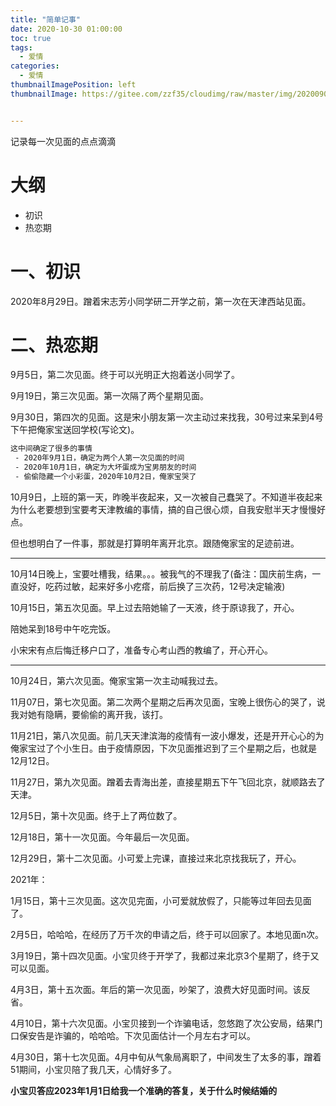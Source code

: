 ```yaml
---
title: "简单记事"
date: 2020-10-30 01:00:00
toc: true
tags:
  - 爱情
categories:
  - 爱情
thumbnailImagePosition: left
thumbnailImage: https://gitee.com/zzf35/cloudimg/raw/master/img/20200902102513.jpg


---
```


记录每一次见面的点点滴滴

<!--more-->

# 大纲

- 初识
- 热恋期

# 一、初识

2020年8月29日。蹭着宋志芳小同学研二开学之前，第一次在天津西站见面。

# 二、热恋期

9月5日，第二次见面。终于可以光明正大抱着送小同学了。

9月19日，第三次见面。第一次隔了两个星期见面。

9月30日，第四次的见面。这是宋小朋友第一次主动过来找我，30号过来呆到4号下午把俺家宝送回学校(写论文)。

```txt
这中间确定了很多的事情
 - 2020年9月1日，确定为两个人第一次见面的时间
 - 2020年10月1日，确定为大坏蛋成为宝男朋友的时间
 - 偷偷隐藏一个小彩蛋，2020年10月2日，俺家宝哭了
```

10月9日，上班的第一天，昨晚半夜起来，又一次被自己蠢哭了。不知道半夜起来为什么老要想到宝要考天津教编的事情，搞的自己很心烦，自我安慰半天才慢慢好点。

但也想明白了一件事，那就是打算明年离开北京。跟随俺家宝的足迹前进。

------

10月14日晚上，宝要吐槽我，结果。。。被我气的不理我了(备注：国庆前生病，一直没好，吃药过敏，起来好多小疙瘩，前后换了三次药，12号决定输液)

10月15日，第五次见面。早上过去陪她输了一天液，终于原谅我了，开心。

陪她呆到18号中午吃完饭。

小宋宋有点后悔迁移户口了，准备专心考山西的教编了，开心开心。

------

10月24日，第六次见面。俺家宝第一次主动喊我过去。

11月07日，第七次见面。第二次两个星期之后再次见面，宝晚上很伤心的哭了，说我对她有隐瞒，要偷偷的离开我，该打。

11月21日，第八次见面。前几天天津滨海的疫情有一波小爆发，还是开开心心的为俺家宝过了个小生日。由于疫情原因，下次见面推迟到了三个星期之后，也就是12月12日。

11月27日，第九次见面。蹭着去青海出差，直接星期五下午飞回北京，就顺路去了天津。

12月5日，第十次见面。终于上了两位数了。

12月18日，第十一次见面。今年最后一次见面。

12月29日，第十二次见面。小可爱上完课，直接过来北京找我玩了，开心。

2021年：

1月15日，第十三次见面。这次见完面，小可爱就放假了，只能等过年回去见面了。

2月5日，哈哈哈，在经历了万千次的申请之后，终于可以回家了。本地见面n次。

3月19日，第十四次见面。小宝贝终于开学了，我都过来北京3个星期了，终于又可以见面。

4月3日，第十五次面。年后的第一次见面，吵架了，浪费大好见面时间。该反省。

4月10日，第十六次见面。小宝贝接到一个诈骗电话，忽悠跑了次公安局，结果门口保安告是诈骗的，哈哈哈。下次见面估计一个月左右才可以。

4月30日，第十七次见面。4月中旬从气象局离职了，中间发生了太多的事，蹭着51期间，小宝贝陪了我几天，心情好多了。

​				**小宝贝答应2023年1月1日给我一个准确的答复，关于什么时候结婚的**